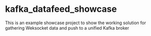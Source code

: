 # kafka_datafeed_showcase

This is an example showcase project to show the working solution for gathering Weksocket data and push to a unified Kafka broker
